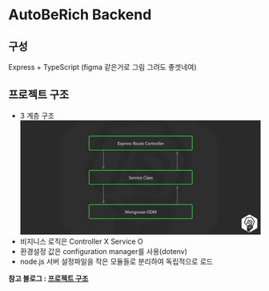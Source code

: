 # AutoBeRich Backend

## 구성

Express + TypeScript (figma 같은거로 그림 그려도 좋겟네여)

##  프로젝트 구조

- 3 계층 구조
  ![3 Layer Architecture](./images/img.png)
- 비지니스 로직은 Controller X Service O
- 환경설정 값은 configuration manager를 사용(dotenv)
- node.js 서버 설정파일을 작은 모듈들로 분리하여 독립적으로 로드

__참고 블로그 : [프로젝트 구조](https://velog.io/@hopsprings2/%EA%B2%AC%EA%B3%A0%ED%95%9C-node.js-%ED%94%84%EB%A1%9C%EC%A0%9D%ED%8A%B8-%EC%95%84%ED%82%A4%ED%85%8D%EC%B3%90-%EC%84%A4%EA%B3%84%ED%95%98%EA%B8%B0#pubsub-%EA%B3%84%EC%B8%B5%EB%8F%84-%EC%82%AC%EC%9A%A9%ED%95%98%EC%8B%AD%EC%8B%9C%EC%98%A4-%EF%B8%8F)__